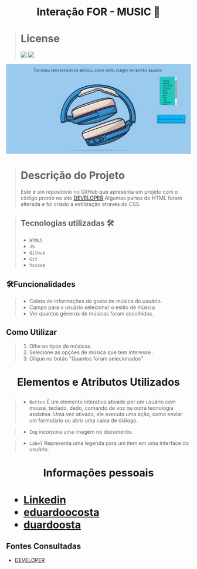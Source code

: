 
<h1 align = "center"

Interação FOR - MUSIC 🎼

</h1>


># License
>![](https://img.shields.io/badge/license-%20Escola%20Marista%20Ir.%20Ac%C3%A1cio-black) ![](https://img.shields.io/badge/version-0.3-white) 

![tela do sistema](print.png)

># Descrição do Projeto
>Este é um repositório no GitHub que apresenta um projeto com o código pronto no site  [DEVELOPER](https://developer.mozilla.org/pt-BR/docs/Web/JavaScript/Guide/Loops_and_iteration)
Algumas partes do HTML foram alterada e foi criado a estilização através do CSS.

>## Tecnologias utilizadas 🛠️
>* ``HTML5``
>* ``JS``
>* ``Github`` 
>* ``Git``
>* ``Vscode``

##  🛠️Funcionalidades
>- Coleta de informações do gosto de música do usuário.
>- Campo para o usuário selecionar o estilo de música.
>- Ver quantos gêneros de músicas foram escolhidos.


## Como Utilizar
>1. Olhe os tipos de músicas.
>2. Selecione as opções de música que tem interesse .
>3. Clique no botão "Quantos foram selecionados"



<h1 align = "center">

Elementos e Atributos Utilizados

</h1>

>* ``Button``
>É um elemento interativo ativado por um usuário com mouse, teclado, dedo, comando de voz ou outra tecnologia assistiva. Uma vez ativado, ele executa uma ação, como enviar um formulário ou abrir uma caixa de diálogo.

>* ``Img``
>incorpora uma imagem no documento.

>* ``Label``
>Representa uma legenda para um item em uma interface do usuário.




<h1 align = "center">

Informações pessoais
<h1>

* [Linkedin](https://www.linkedin.com/in/eduardo-costa-3369042bb?utm_source=share&utm_campaign=share_via&utm_content=profile&utm_medium=android_app)
* [eduardoocosta](https://github.com/eduardoocosta)
* [duardoosta](https://www.instagram.com/duardooosta)

## Fontes Consultadas
 * [DEVELOPER](https://developer.mozilla.org/pt-BR/docs/Web/JavaScript/Guide/Loops_and_iteration)

